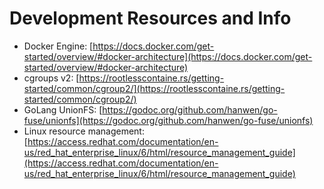 # Development Resources and Info

* Docker Engine: [https://docs.docker.com/get-started/overview/#docker-architecture](https://docs.docker.com/get-started/overview/#docker-architecture)
* cgroups v2: [https://rootlesscontaine.rs/getting-started/common/cgroup2/](https://rootlesscontaine.rs/getting-started/common/cgroup2/)
* GoLang UnionFS: [https://godoc.org/github.com/hanwen/go-fuse/unionfs](https://godoc.org/github.com/hanwen/go-fuse/unionfs)
* Linux resource management: [https://access.redhat.com/documentation/en-us/red_hat_enterprise_linux/6/html/resource_management_guide](https://access.redhat.com/documentation/en-us/red_hat_enterprise_linux/6/html/resource_management_guide)
